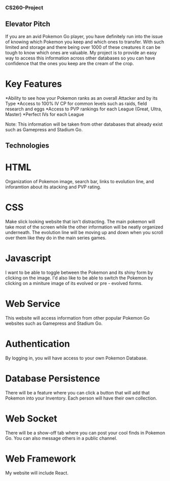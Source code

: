 ### CS260-Project

## Elevator Pitch
If you are an avid Pokemon Go player, you have definitely run into the issue of knowing which Pokemon you keep and which ones to transfer. With such limited and storage and there being over 1000 of these creatures it can be tough to know which ones are valuable. My project is to provide an easy way to access this information across other databases so you can have confidence that the ones you keep are the cream of the crop.
# Key Features
*Ability to see how your Pokemon ranks as an overall Attacker and by its Type
*Access to 100% IV CP for common levels such as raids, field research and eggs
*Access to PVP rankings for each League (Great, Ultra, Master)
*Perfect IVs for each League

Note: This information will be taken from other databases that already exist such as Gamepress and Stadium Go.

## Technologies
# HTML
Organization of Pokemon image, search bar, links to evolution line, and inforamtion about its atacking and PVP rating.
# CSS
Make slick looking website that isn't distracting. The main pokemon will take most of the screen while the other information will be neatly organized underneath. The evolution line will be moving up and down when you scroll over them like they do in the main series games.

# Javascript
I want to be able to toggle between the Pokemon and its shiny form by clicking on the image. I'd also like to be able to switch the Pokemon by clicking on a miniture image of its evolved or pre - evolved forms.

# Web Service
This website will access information from other popular Pokemon Go websites such as Gamepress and Stadium Go. 

# Authentication
By logging in, you will have access to your own Pokemon Database.
# Database Persistence
There will be a feature where you can click a button that will add that Pokemon into your Inventory. Each person will have their own collection.
# Web Socket
There will be a show-off tab where you can post your cool finds in Pokemon Go. You can also message others in a public channel.
# Web Framework
My website will include React.






